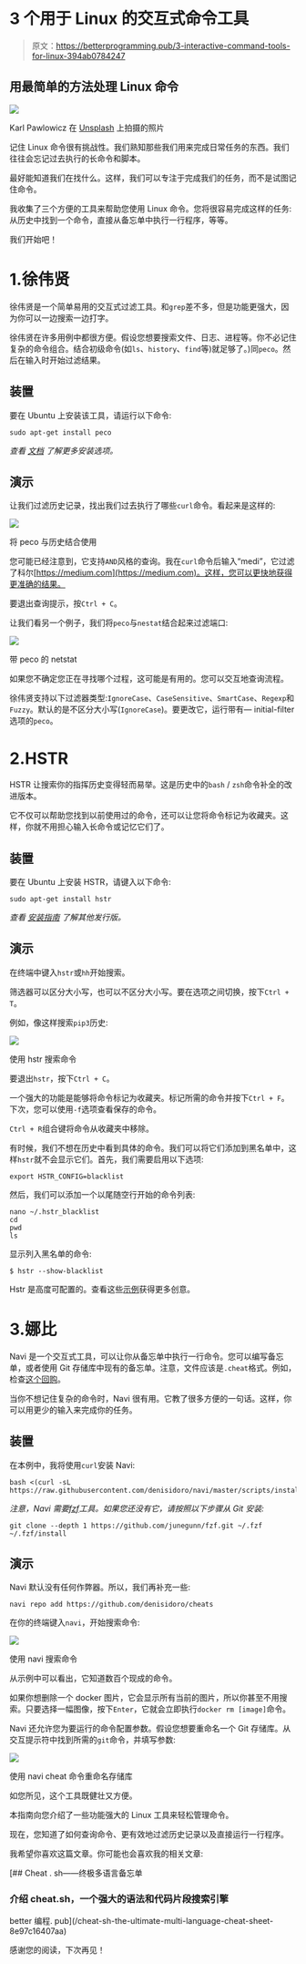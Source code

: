 # 3 个用于 Linux 的交互式命令工具

> 原文：<https://betterprogramming.pub/3-interactive-command-tools-for-linux-394ab0784247>

## 用最简单的方法处理 Linux 命令

![](img/157d1ce357bf3b6eb92adfac7aa2c499.png)

Karl Pawlowicz 在 [Unsplash](https://unsplash.com?utm_source=medium&utm_medium=referral) 上拍摄的照片

记住 Linux 命令很有挑战性。我们熟知那些我们用来完成日常任务的东西。我们往往会忘记过去执行的长命令和脚本。

最好能知道我们在找什么。这样，我们可以专注于完成我们的任务，而不是试图记住命令。

我收集了三个方便的工具来帮助您使用 Linux 命令。您将很容易完成这样的任务:从历史中找到一个命令，直接从备忘单中执行一行程序，等等。

我们开始吧！

# 1.徐伟贤

徐伟贤是一个简单易用的交互式过滤工具。和`grep`差不多，但是功能更强大，因为你可以一边搜索一边打字。

徐伟贤在许多用例中都很方便。假设您想要搜索文件、日志、进程等。你不必记住复杂的命令组合。结合初级命令(如`ls`、`history`、`find`等)就足够了。)同`peco`。然后在输入时开始过滤结果。

## 装置

要在 Ubuntu 上安装该工具，请运行以下命令:

```
sudo apt-get install peco
```

*查看* [*文档*](https://github.com/peco/peco#installation) *了解更多安装选项。*

## 演示

让我们过滤历史记录，找出我们过去执行了哪些`curl`命令。看起来是这样的:

![](img/9f369a9df0f539b29861e038344e2773.png)

将 peco 与历史结合使用

您可能已经注意到，它支持`AND`风格的查询。我在`curl`命令后输入“medi”，它过滤了科尔[https://medium.com](https://medium.com)。这样，您可以更快地获得更准确的结果。

要退出查询提示，按`Ctrl + C`。

让我们看另一个例子，我们将`peco`与`nestat`结合起来过滤端口:

![](img/9d1cd25a256a4e0a65d7f494b85d22fd.png)

带 peco 的 netstat

如果您不确定您正在寻找哪个过程，这可能是有用的。您可以交互地查询流程。

徐伟贤支持以下过滤器类型:`IgnoreCase`、`CaseSensitive`、`SmartCase`、`Regexp`和`Fuzzy`。默认的是不区分大小写(`IgnoreCase`)。要更改它，运行带有— initial-filter 选项的`peco`。

# 2.HSTR

HSTR 让搜索你的指挥历史变得轻而易举。这是历史中的`bash` / `zsh`命令补全的改进版本。

它不仅可以帮助您找到以前使用过的命令，还可以让您将命令标记为收藏夹。这样，你就不用担心输入长命令或记忆它们了。

## 装置

要在 Ubuntu 上安装 HSTR，请键入以下命令:

```
sudo apt-get install hstr
```

*查看* [*安装指南*](https://github.com/dvorka/hstr/blob/master/INSTALLATION.md) *了解其他发行版。*

## 演示

在终端中键入`hstr`或`hh`开始搜索。

筛选器可以区分大小写，也可以不区分大小写。要在选项之间切换，按下`Ctrl + T`。

例如，像这样搜索`pip3`历史:

![](img/5722d1fb63b5ead1de109e4e4a221d2a.png)

使用 hstr 搜索命令

要退出`hstr`，按下`Ctrl + C`。

一个强大的功能是能够将命令标记为收藏夹。标记所需的命令并按下`Ctrl + F`。下次，您可以使用`-f`选项查看保存的命令。

`Ctrl + R`组合键将命令从收藏夹中移除。

有时候，我们不想在历史中看到具体的命令。我们可以将它们添加到黑名单中，这样`hstr`就不会显示它们。首先，我们需要启用以下选项:

```
export HSTR_CONFIG=blacklist
```

然后，我们可以添加一个以尾随空行开始的命令列表:

```
nano ~/.hstr_blacklist
cd
pwd
ls
```

显示列入黑名单的命令:

```
$ hstr --show-blacklist
```

Hstr 是高度可配置的。查看这些[示例](https://github.com/dvorka/hstr/blob/master/CONFIGURATION.md#examples)获得更多创意。

# 3.娜比

Navi 是一个交互式工具，可以让你从备忘单中执行一行命令。您可以编写备忘单，或者使用 Git 存储库中现有的备忘单。注意，文件应该是`.cheat`格式。例如，检查[这个回购](https://github.com/denisidoro/cheats/tree/master/network)。

当你不想记住复杂的命令时，Navi 很有用。它教了很多方便的一句话。这样，你可以用更少的输入来完成你的任务。

## 装置

在本例中，我将使用`curl`安装 Navi:

```
bash <(curl -sL https://raw.githubusercontent.com/denisidoro/navi/master/scripts/install)
```

*注意，Navi 需要*[*fzf*](https://github.com/junegunn/fzf.git)*工具。如果您还没有它，请按照以下步骤从 Git 安装:*

```
git clone --depth 1 https://github.com/junegunn/fzf.git ~/.fzf
~/.fzf/install
```

## 演示

Navi 默认没有任何作弊器。所以，我们再补充一些:

```
navi repo add https://github.com/denisidoro/cheats
```

在你的终端键入`navi`，开始搜索命令:

![](img/c163a444abed0dedb7455a39d81f637c.png)

使用 navi 搜索命令

从示例中可以看出，它知道数百个现成的命令。

如果你想删除一个 docker 图片，它会显示所有当前的图片，所以你甚至不用搜索。只要选择一幅图像，按下`Enter`，它就会立即执行`docker rm [image]`命令。

Navi 还允许您为要运行的命令配置参数。假设您想要重命名一个 Git 存储库。从交互提示符中找到所需的`git`命令，并填写参数:

![](img/8b06b0eece7e3acf3b7da0bb08dee025.png)

使用 navi cheat 命令重命名存储库

如您所见，这个工具既健壮又方便。

本指南向您介绍了一些功能强大的 Linux 工具来轻松管理命令。

现在，您知道了如何查询命令、更有效地过滤历史记录以及直接运行一行程序。

我希望你喜欢这篇文章。你可能也会喜欢我的相关文章:

[](/cheat-sh-the-ultimate-multi-language-cheat-sheet-8e97c16407aa) [## Cheat . sh——终极多语言备忘单

### 介绍 cheat.sh，一个强大的语法和代码片段搜索引擎

better 编程. pub](/cheat-sh-the-ultimate-multi-language-cheat-sheet-8e97c16407aa) 

感谢您的阅读，下次再见！